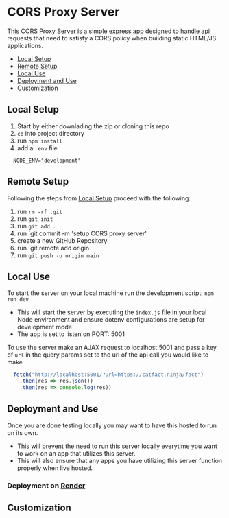 # CORS Proxy Server
This CORS Proxy Server is a simple express app designed to handle api requests that need to satisfy a CORS policy when building static HTML/JS applications.

- [Local Setup](#local-setup)
- [Remote Setup](#remote-setup)
- [Local Use](#local-use)
- [Deployment and Use](#deployment-and-use)
- [Customization](#customization)

## Local Setup
1. Start by either downlading the zip or cloning this repo
2. `cd` into project directory
3. run `npm install`
4. add a `.env` file
  ```.env
    NODE_ENV="development"
  ```
  
## Remote Setup
Following the steps from [Local Setup]() proceed with the following:
1. run `rm -rf .git`
2. run `git init`
3. run `git add .`
4. run `git commit -m 'setup CORS proxy server'
5. create a new GitHub Repository
6. run `git remote add origin <git-url-of-new-GitHub-repo>
7. run `git push -u origin main`

## Local Use
To start the server on your local machine run the development script: `npm run dev`
- This will start the server by executing the `index.js` file in your local Node environment and ensure dotenv configurations are setup for development mode
- The app is set to listen on PORT: 5001

To use the server make an AJAX request to localhost:5001 and pass a key of `url` in the query params set to the url of the api call you would like to make
```js
  fetch("http://localhost:5001/?url=https://catfact.ninja/fact")
    .then(res => res.json())
    .then(res => console.log(res))
```

## Deployment and Use
Once you are done testing locally you may want to have this hosted to run on its own.
- This will prevent the need to run this server locally everytime you want to work on an app that utilizes this server.
- This will also ensure that any apps you have utilizing this server function properly when live hosted.

### Deployment on [Render](render.com)



## Customization
